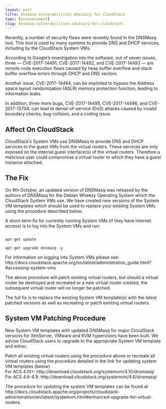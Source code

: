 ```yaml
---
layout: post
title: Dnsmasq Vulnerabilities Advisory for CloudStack
tags: [announcement]
slug: dnsmasq-vulnerabilities-advisory-for-cloudstack
---
```

<p>Recently, a number of security flaws were recently found in the DNSMasq tool. This tool is used by many systems to provide DNS and DHCP services, including by the CloudStack System VMs.</p>

<p>According to Google’s investigation into the software, out of seven issues, three — CVE-2017-14491, CVE-2017-14492, and CVE-2017-14493 — are remote code execution flaws caused by heap buffer overflow and stack buffer overflow errors through DHCP and DNS vectors.</p>

<p>Another issue, CVE-2017-14494, can be exploited to bypass the Address space layout randomization (ASLR) memory protection function, leading to information leaks.</p>

<p>In addition, three more bugs, CVE-2017-14495, CVE-2017-14496, and CVE-2017-13704, can lead to denial-of-service (DoS) attacks caused by invalid boundary checks, bug collision, and a coding issue.</p>

<h2>Affect On CloudStack</h2>

<p>CloudStack’s System VMs use DNSMasq to provide DNS and DHCP services to the guest VMs from the virtual routers.  These services are only exposed on the internal guest interface(s) of the virtual routers. Therefore a malicious user could compromise a virtual router to which they have a guest instance attached.
</p>

<h2>The Fix</h2>
<p>On 9th October, an updated version of DNSMasq was released by the authors of DNSMasq for the Debian Wheezy Operating System which the CloudStack System VMs use.  We have created new versions of the System VM templates which should be used to replace your existing System VMs using the procedure described below.
</p>

<p>A short-term fix for currently running System VMs (if they have internet access) is to log into the System VMs and run:</p>
<code>
apt-get update <br/>
apt-get upgrade dnsmasq -y
</code>

<p>For information on logging into System VMs please see: http://docs.cloudstack.apache.org/en/latest/administration_guide.html?#accessing-system-vms</p>

<p>The above procedure will patch existing virtual routers, but should a virtual router be destroyed and recreated or a new virtual router created, the subsequent virtual router will no longer be patched.</p>

<p>The full fix is to replace the existing System VM template(s) with the latest patched versions as well as recreating or patch existing virtual routers.</p>

<h2>System VM Patching Procedure</h2>

<p>New System VM templates with updated DNSMasq for major CloudStack versions for XenServer, VMware and KVM hypervisors have been built. We advise CloudStack users to upgrade to the appropriate System VM template and either;</p>

<p>Patch all existing virtual routers using the procedure above or recreate all virtual routers using the procedure detailed in the link for updating system VM templates (below)<br/>
For ACS 4.10+: http://download.cloudstack.org/systemvm/4.10/dnsmasq/<br/>
For ACS 4.6-4.9: http://download.cloudstack.org/systemvm/4.6/dnsmasq/
</p>

<p>The procedure for updating the system VM templates can be found at http://docs.cloudstack.apache.org/projects/cloudstack-administration/en/latest/systemvm.html#enhanced-upgrade-for-virtual-routers.</p>
